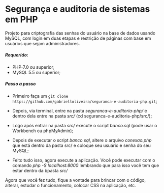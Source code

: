 # Segurança e auditoria de sistemas em PHP

Projeto para criptografia das senhas do usuário na base de dados usando MySQL, com login em duas etapas e restrição de páginas com base em usuários que sejam administradores.

##### Requerido:

- PHP-7.0 ou superior;
- MySQL 5.5 ou superior;

##### Passo a passo

- Primeiro faça um ```git clone  https://github.com/gabrielloliveira/seguranca-e-auditoria-php.git```;

- Depois, via terminal, entre na pasta *seguranca-e-auditoria-php/* e dentro dela entre na pasta *src/* (cd seguranca-e-auditoria-php/src/);

- Logo após entrar na pasta *src/* execute o script *banco.sql* (pode usar o Workbench ou phpMyAdmin);

- Depois de executar o script *banco.sql*, altere o arquivo *conexao.php* que está dentro da pasta src/ e coloque seu usuário e senha do seu MySQL;

- Feito tudo isso, agora execute a aplicação. Você pode executar com o comando *php -S localhost:8000* lembrando que para isso você tem que estar dentro da bpasta *src/*

Agora que você fez tudo, fique a vontade para brincar com o código, alterar, estudar o funcionamento, colocar CSS na aplicação, etc.
